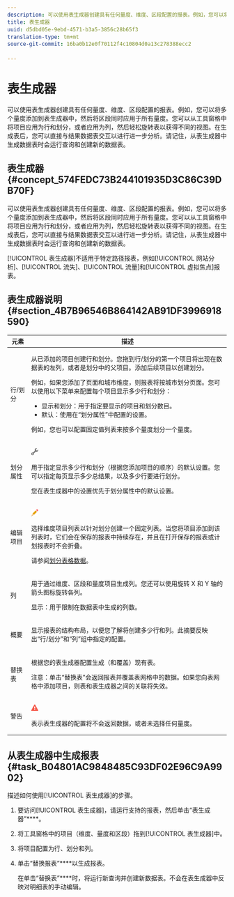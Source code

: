 ```yaml
---
description: 可以使用表生成器创建具有任何量度、维度、区段配置的报表。例如，您可以将多个量度添加到表生成器中，然后将区段同时应用于所有量度。您可以从工具窗格中将项目应用为行和划分，或者应用为列，然后轻松旋转表以获得不同的视图。在生成表后，您可以直接与结果数据表交互以进行进一步分析。请记住，从表生成器中生成数据表时会运行查询和创建新的数据表。
title: 表生成器
uuid: d5dbd05e-9ebd-4571-b3a5-3856c28b65f3
translation-type: tm+mt
source-git-commit: 16ba0b12e0f70112f4c10804d0a13c278388ecc2

---
```



# 表生成器

可以使用表生成器创建具有任何量度、维度、区段配置的报表。例如，您可以将多个量度添加到表生成器中，然后将区段同时应用于所有量度。您可以从工具窗格中将项目应用为行和划分，或者应用为列，然后轻松旋转表以获得不同的视图。在生成表后，您可以直接与结果数据表交互以进行进一步分析。请记住，从表生成器中生成数据表时会运行查询和创建新的数据表。

## 表生成器 {#concept_574FEDC73B244101935D3C86C39DB70F}

可以使用表生成器创建具有任何量度、维度、区段配置的报表。例如，您可以将多个量度添加到表生成器中，然后将区段同时应用于所有量度。您可以从工具窗格中将项目应用为行和划分，或者应用为列，然后轻松旋转表以获得不同的视图。在生成表后，您可以直接与结果数据表交互以进行进一步分析。请记住，从表生成器中生成数据表时会运行查询和创建新的数据表。

[!UICONTROL 表生成器]不适用于特定路径报表，例如[!UICONTROL 网站分析]、[!UICONTROL 流失]、[!UICONTROL 流量]和[!UICONTROL 虚拟焦点]报表。

## 表生成器说明 {#section_4B7B96546B864142AB91DF3996918590}

<table id="table_C11D78E62DEF48A78B50EFB8669817BC"> 
 <thead> 
  <tr> 
   <th colname="col1" class="entry"> 元素 </th> 
   <th colname="col2" class="entry"> 描述 </th> 
  </tr> 
 </thead>
 <tbody> 
  <tr> 
   <td colname="col1"> <span class="wintitle"> 行/划分</span> </td> 
   <td colname="col2"> <p>从已添加的项目创建行和划分。您拖到<span class="wintitle">行/划分</span>的第一个项目将出现在数据表的左列，或者是划分中的父项目。添加后续项目以创建划分。 </p> <p>例如，如果您添加了页面和城市维度，则报表将按城市划分页面。您可以使用以下菜单来配置每个项目显示多少行和划分： </p> 
    <ul id="ul_702F215DFB814398B8F1879EDFEC103F"> 
     <li id="li_95C4DF2B33524C94BBD2E07397393300"> <span class="uicontrol">显示</span>和<span class="uicontrol">划分</span>：用于指定要显示的项目和划分数目。 </li> 
     <li id="li_D594C7F31A094D1EA1A070B80794E006"> <span class="uicontrol">默认</span>：使用在<span class="wintitle">“划分属性”</span>中配置的设置。 </li> 
    </ul> <p>例如，您也可以配置固定值列表来按多个量度划分一个量度。 </p> </td> 
  </tr> 
  <tr> 
   <td colname="col1"> <span class="wintitle"> 划分属性</span> </td> 
   <td colname="col2"> <p><img placement="inline"  src="assets/Settings_Illustrative.png" id="image_C46860621CF94E88AF592B8660F28E57"> </img> </p> <p>用于指定显示多少行和划分（根据您添加项目的顺序）的默认设置。您可以指定每页显示多少总结果，以及多少行要进行划分。 </p> <p>您在<span class="wintitle">表生成器</span>中的设置优先于<span class="wintitle">划分属性</span>中的默认设置。 </p> </td> 
  </tr> 
  <tr> 
   <td colname="col1"> <span class="wintitle"> 编辑项目</span> </td> 
   <td colname="col2"> <p><img  src="assets/Edit_Buttcon.png" id="image_E44BCC4B0BFF453D8564047E3DA2501A"> </img> </p> <p>选择维度项目列表以针对划分创建一个固定列表。当您将项目添加到该列表时，它们会在保存的报表中持续存在，并且在打开保存的报表或计划报表时不会折叠。 </p> <p>请参阅<a href="/help/analyze/ad-hoc-analysis/c-reports-configure.md#task_29BEE0AF09DA4625B9B44BAB77D7C841"  >划分表格数据</a>。 </p> </td> 
  </tr> 
  <tr> 
   <td colname="col1"> <span class="wintitle"> 列</span> </td> 
   <td colname="col2"> <p>用于通过维度、区段和量度项目生成列。您还可以使用旋转 X 和 Y 轴的箭头图标旋转各列。 </p> <p> <span class="uicontrol">显示</span>：用于限制在数据表中生成的列数。 </p> </td> 
  </tr> 
  <tr> 
   <td colname="col1"> <span class="wintitle"> 概要</span> </td> 
   <td colname="col2"> <p>显示报表的结构布局，以便您了解将创建多少行和列。此摘要反映出<span class="uicontrol"></span>“行/划分”和“列”<span class="uicontrol"></span>组中指定的配置。 </p> </td> 
  </tr> 
  <tr> 
   <td colname="col1"> <span class="wintitle"> 替换表</span> </td> 
   <td colname="col2"> <p>根据您的<span class="wintitle">表生成器</span>配置生成（和覆盖）现有表。 </p> <p>注意：单击“替换表”<span class="uicontrol"></span>会返回报表并覆盖表网格中的数据。如果您向表网格中添加项目，则表和<span class="wintitle">表生成器</span>之间的关联将失效。 </p> </td> 
  </tr> 
  <tr> 
   <td colname="col1"> 警告 </td> 
   <td colname="col2"> <p><img id="image_619E1068C6084D41853DA3DD6B85DFC9"  src="assets/AlertRed_Illustrative.png" placement="inline" /> </p> <p>表示<span class="wintitle">表生成器</span>的配置将不会返回数据，或者未选择任何量度。 </p> </td> 
  </tr> 
 </tbody> 
</table>

## 从表生成器中生成报表 {#task_B04801AC9848485C93DF02E96C9A9902}

描述如何使用[!UICONTROL 表生成器]的步骤。

<!-- 

t_table_builder.xml

 -->

1. 要访问[!UICONTROL 表生成器]，请运行支持的报表，然后单击“表生成器”****。
1. 将工具窗格中的项目（维度、量度和区段）拖到[!UICONTROL 表生成器]中。
1. 将项目配置为行、划分和列。
1. 单击“替换报表”****&#x200B;以生成报表。

   在单击“替换表”****&#x200B;时，将运行新查询并创建新数据表。不会在表生成器中反映对明细表的手动编辑。


